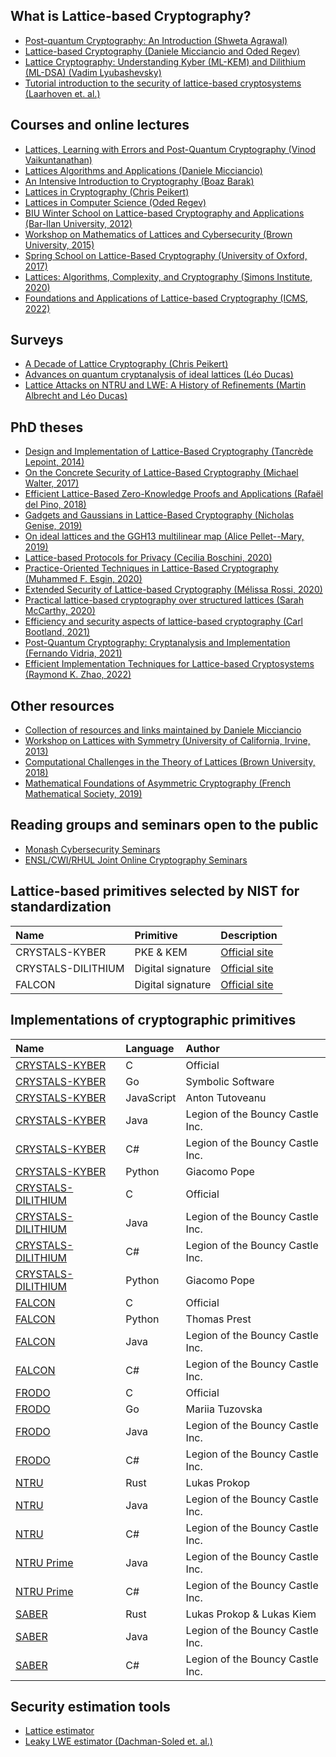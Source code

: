 ## What is Lattice-based Cryptography?
- [Post-quantum Cryptography: An Introduction (Shweta Agrawal)](http://www.cse.iitm.ac.in/~shwetaag/papers/PQC.pdf)
- [Lattice-based Cryptography (Daniele Micciancio and Oded Regev)](https://cims.nyu.edu/~regev/papers/pqc.pdf)
- [Lattice Cryptography: Understanding Kyber (ML-KEM) and Dilithium (ML-DSA) (Vadim Lyubashevsky)](https://github.com/VadimLyubash/LatticeTutorial/blob/main/tutorial.pdf)
- [Tutorial introduction to the security of lattice-based cryptosystems (Laarhoven et. al.)](https://eprint.iacr.org/2012/533.pdf)

## Courses and online lectures
- [Lattices, Learning with Errors and Post-Quantum Cryptography (Vinod Vaikuntanathan)](http://people.csail.mit.edu/vinodv/CS294/)
- [Lattices Algorithms and Applications (Daniele Micciancio)](https://cseweb.ucsd.edu/classes/fa21/cse206A-a/)
- [An Intensive Introduction to Cryptography (Boaz Barak)](https://intensecrypto.org/public/index.html)
- [Lattices in Cryptography (Chris Peikert)](https://github.com/cpeikert/LatticesInCryptography)
- [Lattices in Computer Science (Oded Regev)](https://cims.nyu.edu/~regev/teaching/lattices_fall_2009/index.html)
- [BIU Winter School on Lattice-based Cryptography and Applications (Bar-Ilan University, 2012)](https://cyber.biu.ac.il/event/the-2nd-biu-winter-school/)
- [Workshop on Mathematics of Lattices and Cybersecurity (Brown University, 2015)](https://icerm.brown.edu/topical_workshops/tw15-7-mlc/#lecturevideos)
- [Spring School on Lattice-Based Cryptography (University of Oxford, 2017)](https://www.maths.ox.ac.uk/groups/cryptography/spring-school-lattice-based-cryptography)
- [Lattices: Algorithms, Complexity, and Cryptography (Simons Institute, 2020)](https://simons.berkeley.edu/programs/lattices2020)
- [Foundations and Applications of Lattice-based Cryptography (ICMS, 2022)](https://www.icms.org.uk/workshops/2022/foundations-and-applications-lattice-based-cryptography)

## Surveys
- [A Decade of Lattice Cryptography (Chris Peikert)](https://eprint.iacr.org/2015/939.pdf)
- [Advances on quantum cryptanalysis of ideal lattices (Léo Ducas)](http://www.nieuwarchief.nl/serie5/pdf/naw5-2017-18-3-184.pdf)
- [Lattice Attacks on NTRU and LWE: A History of Refinements (Martin Albrecht and Léo Ducas)](https://eprint.iacr.org/2021/799)

## PhD theses
- [Design and Implementation of Lattice-Based Cryptography (Tancrède Lepoint, 2014)](https://tlepoint.github.io/phd/lepoint-phd-thesis.pdf)
- [On the Concrete Security of Lattice-Based Cryptography (Michael Walter, 2017)](https://escholarship.org/uc/item/5n51z56s)
- [Efficient Lattice-Based Zero-Knowledge Proofs and Applications (Rafaël del Pino, 2018)](https://tel.archives-ouvertes.fr/tel-02445482/document)
- [Gadgets and Gaussians in Lattice-Based Cryptography (Nicholas Genise, 2019)](https://escholarship.org/uc/item/8b40w7r8)
- [On ideal lattices and the GGH13 multilinear map (Alice Pellet--Mary, 2019)](https://apelletm.pages.math.cnrs.fr/page-perso/documents/articles/PhD_thesis.pdf)
- [Lattice-based Protocols for Privacy (Cecilia Boschini, 2020)](https://doc.rero.ch/record/328567/files/2020INFO002.pdf)
- [Practice-Oriented Techniques in Lattice-Based Cryptography (Muhammed F. Esgin, 2020)](https://bridges.monash.edu/articles/thesis/Practice-Oriented_Techniques_in_Lattice-Based_Cryptography/12279728)
- [Extended Security of Lattice-based Cryptography (Mélissa Rossi, 2020)](https://www.di.ens.fr/~mrossi/docs/thesis.pdf)
- [Practical lattice-based cryptography over structured lattices (Sarah McCarthy, 2020)](https://pureadmin.qub.ac.uk/ws/portalfiles/portal/211831925/thesis.pdf)
- [Efficiency and security aspects of lattice-based cryptography (Carl Bootland, 2021)](https://www.esat.kuleuven.be/cosic/publications/thesis-399.pdf)
- [Post-Quantum Cryptography: Cryptanalysis and Implementation (Fernando Vidria, 2021)](https://fundamental.domains/2021virdiafphd.pdf)
- [Efficient Implementation Techniques for Lattice-based Cryptosystems (Raymond K. Zhao, 2022)](https://bridges.monash.edu/articles/thesis/Efficient_Implementation_Techniques_for_Lattice-based_Cryptosystems/19224867)

## Other resources
- [Collection of resources and links maintained by Daniele Micciancio](https://cseweb.ucsd.edu/~daniele/LatticeLinks/index.html)
- [Workshop on Lattices with Symmetry (University of California, Irvine, 2013)](https://www.math.uci.edu/~asilverb/Lattices/)
- [Computational Challenges in the Theory of Lattices (Brown University, 2018)](https://icerm.brown.edu/programs/sp-s18/w4/)
- [Mathematical Foundations of Asymmetric Cryptography (French Mathematical Society, 2019)](https://mathsofpkc.sciencesconf.org/resource/page/id/1)

## Reading groups and seminars open to the public
- [Monash Cybersecurity Seminars](https://www.monash.edu/it/ssc/cybersecurity/seminars)
- [ENSL/CWI/RHUL Joint Online Cryptography Seminars](https://jcs.trusted-third-party.org/)

## Lattice-based primitives selected by NIST for standardization

| Name | Primitive | Description |
| :----------- | :------- | :------- |
| CRYSTALS-KYBER     | PKE & KEM         | [Official site](https://pq-crystals.org/kyber/)|
| CRYSTALS-DILITHIUM | Digital signature | [Official site](https://pq-crystals.org/dilithium/)|
| FALCON             | Digital signature | [Official site](https://falcon-sign.info/) |


## Implementations of cryptographic primitives

| Name | Language | Author |
| :---------- | :--- | :------- |
| [CRYSTALS-KYBER](https://github.com/pq-crystals/kyber) | C  | Official  |
| [CRYSTALS-KYBER](https://github.com/symbolicsoft/kyber-k2so) | Go  | Symbolic Software  |
| [CRYSTALS-KYBER](https://github.com/antontutoveanu/crystals-kyber-javascript) | JavaScript  | Anton Tutoveanu  |
| [CRYSTALS-KYBER](https://github.com/bcgit/bc-java/tree/master/core/src/main/java/org/bouncycastle/pqc/crypto/crystals/kyber) | Java  | Legion of the Bouncy Castle Inc. |
| [CRYSTALS-KYBER](https://github.com/bcgit/bc-csharp/tree/master/crypto/src/pqc/crypto/crystals/kyber) | C#  | Legion of the Bouncy Castle Inc. |
| [CRYSTALS-KYBER](https://github.com/jack4818/kyber-py) | Python  | Giacomo Pope |
| [CRYSTALS-DILITHIUM](https://github.com/pq-crystals/dilithium) | C  | Official |
| [CRYSTALS-DILITHIUM](https://github.com/bcgit/bc-java/tree/master/core/src/main/java/org/bouncycastle/pqc/crypto/crystals/dilithium) | Java  | Legion of the Bouncy Castle Inc. |
| [CRYSTALS-DILITHIUM](https://github.com/bcgit/bc-csharp/tree/master/crypto/src/pqc/crypto/crystals/dilithium) | C#  | Legion of the Bouncy Castle Inc. |
| [CRYSTALS-DILITHIUM](https://github.com/jack4818/dilithium-py) | Python  | Giacomo Pope |
| [FALCON](https://falcon-sign.info/impl/falcon.h.html) | C  | Official |
| [FALCON](https://github.com/tprest/falcon.py) | Python  | Thomas Prest |
| [FALCON](https://github.com/bcgit/bc-java/tree/master/core/src/main/java/org/bouncycastle/pqc/crypto/falcon) | Java  | Legion of the Bouncy Castle Inc. |
| [FALCON](https://github.com/bcgit/bc-csharp/tree/master/crypto/src/pqc/crypto/falcon) | C#  | Legion of the Bouncy Castle Inc. |
| [FRODO](https://github.com/Microsoft/PQCrypto-LWEKE) | C  | Official |
| [FRODO](https://github.com/mariiatuzovska/frodo) | Go  | Mariia Tuzovska |
| [FRODO](https://github.com/bcgit/bc-java/tree/master/core/src/main/java/org/bouncycastle/pqc/crypto/frodo) | Java  | Legion of the Bouncy Castle Inc. |
| [FRODO](https://github.com/bcgit/bc-csharp/tree/master/crypto/src/pqc/crypto/frodo) | C#  | Legion of the Bouncy Castle Inc. |
| [NTRU](https://github.com/prokls/ntrust-native) | Rust  | Lukas Prokop |
| [NTRU](https://github.com/bcgit/bc-java/tree/master/core/src/main/java/org/bouncycastle/pqc/crypto/ntru) | Java  |  Legion of the Bouncy Castle Inc.  |
| [NTRU](https://github.com/bcgit/bc-csharp/tree/master/crypto/src/pqc/crypto/ntru) | C#  |  Legion of the Bouncy Castle Inc.  |
| [NTRU Prime](https://github.com/bcgit/bc-java/tree/master/core/src/main/java/org/bouncycastle/pqc/crypto/ntruprime) | Java  |  Legion of the Bouncy Castle Inc.  |
| [NTRU Prime](https://github.com/bcgit/bc-csharp/tree/master/crypto/src/pqc/crypto/ntruprime) | C#  |  Legion of the Bouncy Castle Inc.  |
| [SABER](https://github.com/lkiem/rusty_saber) | Rust  | Lukas Prokop & Lukas Kiem |
| [SABER](https://github.com/bcgit/bc-java/tree/master/core/src/main/java/org/bouncycastle/pqc/crypto/saber) | Java  | Legion of the Bouncy Castle Inc. |
| [SABER](https://github.com/bcgit/bc-csharp/tree/master/crypto/src/pqc/crypto/saber) | C#  | Legion of the Bouncy Castle Inc. |

## Security estimation tools
- [Lattice estimator](https://github.com/malb/lattice-estimator/)
- [Leaky LWE estimator (Dachman-Soled et. al.)](https://github.com/lducas/leaky-LWE-Estimator)
